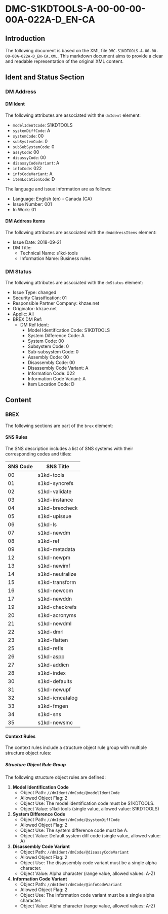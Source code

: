 # DMC-S1KDTOOLS-A-00-00-00-00A-022A-D_EN-CA
## Introduction
The following document is based on the XML file `DMC-S1KDTOOLS-A-00-00-00-00A-022A-D_EN-CA.XML`. This markdown document aims to provide a clear and readable representation of the original XML content.

## Ident and Status Section
### DM Address
#### DM Ident
The following attributes are associated with the `dmIdent` element:
* `modelIdentCode`: S1KDTOOLS
* `systemDiffCode`: A
* `systemCode`: 00
* `subSystemCode`: 0
* `subSubSystemCode`: 0
* `assyCode`: 00
* `disassyCode`: 00
* `disassyCodeVariant`: A
* `infoCode`: 022
* `infoCodeVariant`: A
* `itemLocationCode`: D

The language and issue information are as follows:
* Language: English (en) - Canada (CA)
* Issue Number: 001
* In Work: 01

#### DM Address Items
The following attributes are associated with the `dmAddressItems` element:
* Issue Date: 2018-09-21
* DM Title:
	+ Technical Name: s1kd-tools
	+ Information Name: Business rules

### DM Status
The following attributes are associated with the `dmStatus` element:
* Issue Type: changed
* Security Classification: 01
* Responsible Partner Company: khzae.net
* Originator: khzae.net
* Applic: All
* BREX DM Ref:
	+ DM Ref Ident:
		- Model Identification Code: S1KDTOOLS
		- System Difference Code: A
		- System Code: 00
		- Subsystem Code: 0
		- Sub-subsystem Code: 0
		- Assembly Code: 00
		- Disassembly Code: 00
		- Disassembly Code Variant: A
		- Information Code: 022
		- Information Code Variant: A
		- Item Location Code: D

## Content
### BREX
The following sections are part of the `brex` element:
#### SNS Rules
The SNS description includes a list of SNS systems with their corresponding codes and titles:

| SNS Code | SNS Title |
| --- | --- |
| 00 | s1kd-tools |
| 01 | s1kd-syncrefs |
| 02 | s1kd-validate |
| 03 | s1kd-instance |
| 04 | s1kd-brexcheck |
| 05 | s1kd-upissue |
| 06 | s1kd-ls |
| 07 | s1kd-newdm |
| 08 | s1kd-ref |
| 09 | s1kd-metadata |
| 12 | s1kd-newpm |
| 13 | s1kd-newimf |
| 14 | s1kd-neutralize |
| 15 | s1kd-transform |
| 16 | s1kd-newcom |
| 17 | s1kd-newddn |
| 19 | s1kd-checkrefs |
| 20 | s1kd-acronyms |
| 21 | s1kd-newdml |
| 22 | s1kd-dmrl |
| 23 | s1kd-flatten |
| 25 | s1kd-refls |
| 26 | s1kd-aspp |
| 27 | s1kd-addicn |
| 28 | s1kd-index |
| 30 | s1kd-defaults |
| 31 | s1kd-newupf |
| 32 | s1kd-icncatalog |
| 33 | s1kd-fmgen |
| 34 | s1kd-sns |
| 35 | s1kd-newsmc |

#### Context Rules
The context rules include a structure object rule group with multiple structure object rules:

##### Structure Object Rule Group

The following structure object rules are defined:
1. **Model Identification Code**
	* Object Path: `//dmIdent/dmCode/@modelIdentCode`
	* Allowed Object Flag: 2
	* Object Use: The model identification code must be S1KDTOOLS.
	* Object Value: s1kd-tools (single value, allowed value: S1KDTOOLS)
2. **System Difference Code**
	* Object Path: `//dmIdent/dmCode/@systemDiffCode`
	* Allowed Object Flag: 2
	* Object Use: The system difference code must be A.
	* Object Value: Default system diff code (single value, allowed value: A)
3. **Disassembly Code Variant**
	* Object Path: `//dmIdent/dmCode/@disassyCodeVariant`
	* Allowed Object Flag: 2
	* Object Use: The disassembly code variant must be a single alpha character.
	* Object Value: Alpha character (range value, allowed values: A-Z)
4. **Information Code Variant**
	* Object Path: `//dmIdent/dmCode/@infoCodeVariant`
	* Allowed Object Flag: 2
	* Object Use: The information code variant must be a single alpha character.
	* Object Value: Alpha character (range value, allowed values: A-Z)